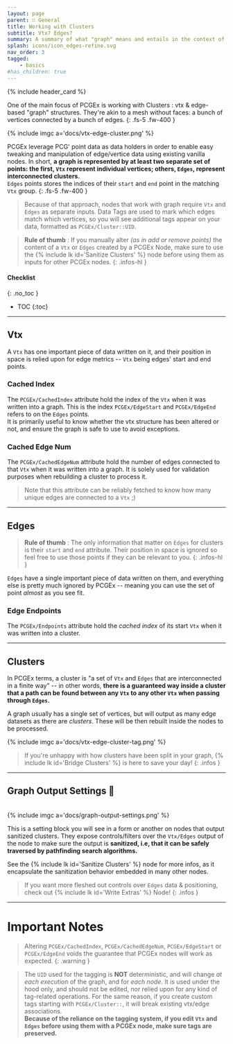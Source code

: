 ```yaml
---
layout: page
parent: ∷ General
title: Working with Clusters
subtitle: Vtx? Edges? 
summary: A summary of what "graph" means and entails in the context of PCGEx.
splash: icons/icon_edges-refine.svg
nav_order: 3
tagged:
    - basics
#has_children: true
---
```


{% include header_card %}

One of the main focus of PCGEx is working with Clusters : vtx & edge-based "graph" structures. They're akin to a mesh without faces: a bunch of vertices connected by a bunch of edges.
{: .fs-5 .fw-400 } 

{% include imgc a='docs/vtx-edge-cluster.png' %}  

PCGEx leverage PCG' point data as data holders in order to enable easy tweaking and manipulation of edge/vertice data using existing vanilla nodes. In short, **a graph is represented by at least two separate set of points: the first, `Vtx` represent individual vertices; others, `Edges`, represent interconnected clusters.**  
`Edges` points stores the indices of their `start` and `end` point in the matching `Vtx` group.
{: .fs-5 .fw-400 } 

>Because of that approach, nodes that work with graph require `Vtx` and `Edges` as separate inputs. Data Tags are used to mark which edges match which vertices, so you will see additional tags appear on your data, formatted as `PCGEx/Cluster::UID`.

>**Rule of thumb** : If you manually alter *(as in add or remove points)* the content of a `Vtx` or `Edges` created by a PCGEx Node, make sure to use the {% include lk id='Sanitize Clusters' %} node before using them as inputs for other PCGEx nodes.
{: .infos-hl }

#### Checklist
{: .no_toc }
- TOC
{:toc}

---
## Vtx

A `Vtx` has one important piece of data written on it, and their position in space is relied upon for edge metrics -- `Vtx` being edges' start and end points.
### Cached Index
The `PCGEx/CachedIndex` attribute hold the index of the `Vtx` when it was written into a graph. This is the index `PCGEx/EdgeStart` and `PCGEx/EdgeEnd` refers to on the `Edges` points.  
It is primarily useful to know whether the vtx structure has been altered or not, and ensure the graph is safe to use to avoid exceptions.

### Cached Edge Num
The `PCGEx/CachedEdgeNum` attribute hold the number of edges connected to that `Vtx` when it was written into a graph. It is solely used for validation purposes when rebuilding a cluster to process it.

>Note that this attribute can be reliably fetched to know how many unique edges are connected to a `Vtx` ;)

---
## Edges

>**Rule of thumb** : The only information that matter on `Edges` for clusters is their `start` and `end` attribute. Their position in space is ignored so feel free to use those points if they can be relevant to you. 
{: .infos-hl }

`Edges` have a single important piece of data written on them, and everything else is pretty much ignored by PCGEx -- meaning you can use the set of point *almost* as you see fit.
### Edge Endpoints
The `PCGEx/Endpoints` attribute hold the *cached index* of its start `Vtx` when it was written into a cluster.

---
## Clusters

In PCGEx terms, a cluster is "a set of `Vtx` and `Edges` that are interconnected in a finite way" -- in other words, **there is a guaranteed way inside a cluster that a path can be found between any `Vtx` to any other `Vtx` when passing through `Edges`.**

A graph usually has a single set of vertices, but will output as many edge datasets as there are *clusters*. These will be then rebuilt inside the nodes to be processed.

{% include imgc a='docs/vtx-edge-cluster-tag.png' %}  

>If you're unhappy with how clusters have been split in your graph, {% include lk id='Bridge Clusters' %} is here to save your day!
{: .infos }

---
## Graph Output Settings 📌
<br>
{% include imgc a='docs/graph-output-settings.png' %}  

This is a setting block you will see in a form or another on nodes that output sanitized clusters. They expose controls/filters over the `Vtx/Edges` output of the node to make sure the output is **sanitized, i.e, that it can be safely traversed by pathfinding search algorithms.**

See the {% include lk id='Sanitize Clusters' %} node for more infos, as it encapsulate the sanitization behavior embedded in many other nodes.

> If you want more fleshed out controls over `Edges` data & positioning, check out {% include lk id='Write Extras' %} Node!
{: .infos }

---
# Important Notes

>Altering `PCGEx/CachedIndex`, `PCGEx/CachedEdgeNum`, `PCGEx/EdgeStart` or `PCGEx/EdgeEnd` voids the guarantee that PCGEx nodes will work as expected.
{: .warning }

>The `UID` used for the tagging is **NOT** deterministic, and will change *at each execution* of the graph, and for *each node*. It is used under the hood only, and should not be edited, nor relied upon for any kind of tag-related operations. For the same reason, if you create custom tags starting with `PCGEx/Cluster::`, it will break existing vtx/edge associations.  
>**Because of the reliance on the tagging system, if you edit `Vtx` and `Edges` before using them with a PCGEx node, make sure tags are preserved.**
